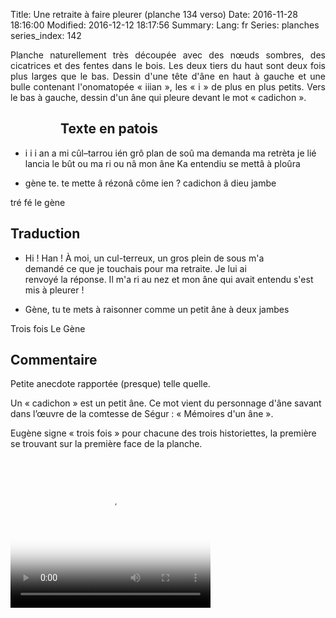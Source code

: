 Title: Une retraite à faire pleurer (planche 134 verso)
Date: 2016-11-28 18:16:00
Modified: 2016-12-12 18:17:56
Summary: 
Lang: fr
Series: planches
series_index: 142

<p style="text-align:justify;">Planche naturellement très découpée
avec des nœuds sombres, des cicatrices et des fentes dans le bois. Les
deux tiers du haut sont deux fois plus larges que le bas.  Dessin
d'une tête d'âne en haut à gauche et une bulle contenant l'onomatopée
« iiian », les « i » de plus en plus petits. Vers le bas à gauche,
dessin d'un âne qui pleure devant le mot « cadichon ».</p>

<figure class="image-block" style="float: left;">
  <img alt="" src="{static}/images/planche_134_verso.png">
  <figcaption style="max-width: 263px"></figcaption>
</figure>

## Texte en patois

- i i i an a mi cûl–tarrou ién grô plan de soû ma demanda ma retrèta
  je lié lancia le bût ou ma ri ou nâ mon âne Ka entendiu se mettâ à
  ploûra

- gène te. te mette â rézonâ côme ien ? cadichon â dieu jambe

tré  fé  le gène

## Traduction

<figure class="image-block" style="float: right;">
  <img alt="" src="{static}/images/planche_134_dessin_haut.png">
  <figcaption style="max-width: 420px"></figcaption>
</figure>

- Hi !  Han ! À moi, un cul-terreux, un gros plein de sous m'a demandé
  ce que je touchais pour ma retraite. Je lui ai renvoyé la
  réponse. Il m'a ri au nez et mon âne qui avait entendu s'est mis à
  pleurer !

- Gène, tu te mets à raisonner comme un petit âne à deux jambes

Trois fois Le Gène

<figure class="image-block" style="float: right;">
  <img alt="" src="{static}/images/planche_134_verso_dessin_bas.png">
  <figcaption style="max-width: 300px"></figcaption>
</figure>

## Commentaire

Petite anecdote rapportée (presque) telle quelle.

Un « cadichon » est un petit âne. Ce mot vient du personnage d'âne
savant dans l’œuvre de la comtesse de Ségur : « Mémoires d'un âne ».

Eugène signe « trois fois » pour chacune des trois historiettes, la
première se trouvant sur la première face de la planche.


<video width="320" height="240" controls
  poster="{static}/images/thumbnails/video_134bis.jpg">
  <source src="https://d1njpgd0ygatdn.cloudfront.net/video_134bis.mp4" type="video/mp4">
</video>
